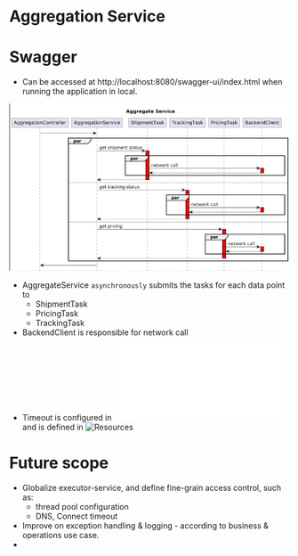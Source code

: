 # Aggregation Service
# Swagger
- Can be accessed at http://localhost:8080/swagger-ui/index.html when running the application in local.

![ServiceSlow](/ServiceFlow.png)

- AggregateService `asynchronously` submits the tasks for each data point to
    - ShipmentTask
    - PricingTask
    - TrackingTask
- BackendClient is responsible for network call
- Timeout is configured in ![Config](/aggregation-service/src/main/java/org/aggregation/Aggregation.java) and is defined
  in ![Resources](/aggregation-service/src/main/resources/application.yml)

# Future scope

- Globalize executor-service, and define fine-grain access control, such as:
    - thread pool configuration
    - DNS, Connect timeout
- Improve on exception handling & logging - according to business & operations use case.
- 